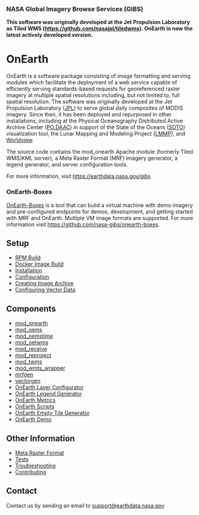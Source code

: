 ### NASA Global Imagery Browse Services (GIBS)

**This software was originally developed at the Jet Propulsion Laboratory as Tiled WMS (https://github.com/nasajpl/tiledwms).  OnEarth is now the latest actively developed version.**

# OnEarth

OnEarth is a software package consisting of image formatting and serving modules which facilitate the deployment of a web service capable of efficiently serving standards-based requests for georeferenced raster imagery at multiple spatial resolutions including, but not limited to, full spatial resolution.  The software was originally developed at the Jet Propulsion Laboratory ([JPL](http://www.jpl.nasa.gov/)) to serve global daily composites of MODIS imagery.  Since then, it has been deployed and repurposed in other installations, including at the Physical Oceanography Distributed Active Archive Center ([PO.DAAC](http://podaac.jpl.nasa.gov/)) in support of the State of the Oceans ([SOTO](https://podaac-tools.jpl.nasa.gov/soto/)) visualization tool, the Lunar Mapping and Modeling Project ([LMMP](https://moontrek.jpl.nasa.gov/)), and [Worldview](https://worldview.earthdata.nasa.gov/).

The source code contains the mod_onearth Apache module (formerly Tiled WMS/KML server), a Meta Raster Format (MRF) imagery generator, a legend generator, and server configuration tools.

For more information, visit https://earthdata.nasa.gov/gibs

### OnEarth-Boxes
[OnEarth-Boxes](https://github.com/nasa-gibs/onearth-boxes) is a tool that can build a virtual machine with demo imagery and pre-configured endpoints for demos, development, and getting started with MRF and OnEarth. Multiple VM image formats are supported. For more information visit https://github.com/nasa-gibs/onearth-boxes.

## Setup

* [RPM Build](doc/rpm_build.md)
* [Docker Image Build](doc/docker_image_build.md)
* [Installation](doc/installation.md)
* [Configuration](doc/configuration.md)
* [Creating Image Archive](doc/archive.md)
* [Configuring Vector Data](doc/config_vectors.md)

## Components

* [mod_onearth](src/modules/mod_onearth/README.md)
* [mod_oems](src/modules/mod_oems/README.md)
* [mod_oemstime](src/modules/mod_oemstime/README.md)
* [mod_oetwms](src/modules/mod_oetwms/README.md)
* [mod_receive](https://github.com/nasa-gibs/mod_receive)
* [mod_reproject](https://github.com/nasa-gibs/mod_reproject)
* [mod_twms](https://github.com/nasa-gibs/mod_twms)
* [mod_wmts_wrapper](src/modules/mod_wmts_wrapper/README.md)
* [mrfgen](src/mrfgen/README.md)
* [vectorgen](src/vectorgen/README.md)
* [OnEarth Layer Configurator](src/layer_config/README.md)
* [OnEarth Legend Generator](src/generate_legend/README.md)
* [OnEarth Metrics](src/onearth_logs/README.md)
* [OnEarth Scripts](src/scripts/README.md)
* [OnEarth Empty Tile Generator](src/empty_tile/README.md)
* [OnEarth Demo](src/demo/README.md)

## Other Information

* [Meta Raster Format](https://github.com/nasa-gibs/mrf/blob/master/README.md)
* [Tests](src/test/README.md)
* [Troubleshooting](doc/troubleshooting.md)
* [Contributing](CONTRIBUTING.md)

## Contact

Contact us by sending an email to
[support@earthdata.nasa.gov](mailto:support@earthdata.nasa.gov)
